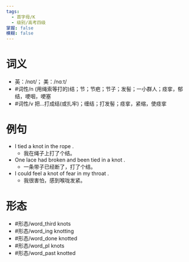 ```yaml
---
tags:
  - 首字母/K
  - 级别/高考四级
掌握: false
模糊: false
---
```

# 词义
- 英：/nɒt/； 美：/nɑːt/
- #词性/n  (用绳索等打的)结；节；节疤；节子；发髻；一小群人；痉挛，郁结，哽咽，哽塞
- #词性/v  把…打成结(或扎牢)；缠结；打发髻；痉挛，紧缩，使痉挛
# 例句
- I tied a knot in the rope .
	- 我在绳子上打了个结。
- One lace had broken and been tied in a knot .
	- 一条带子已经断了，打了个结。
- I could feel a knot of fear in my throat .
	- 我很害怕，感到喉咙发紧。
# 形态
- #形态/word_third knots
- #形态/word_ing knotting
- #形态/word_done knotted
- #形态/word_pl knots
- #形态/word_past knotted
